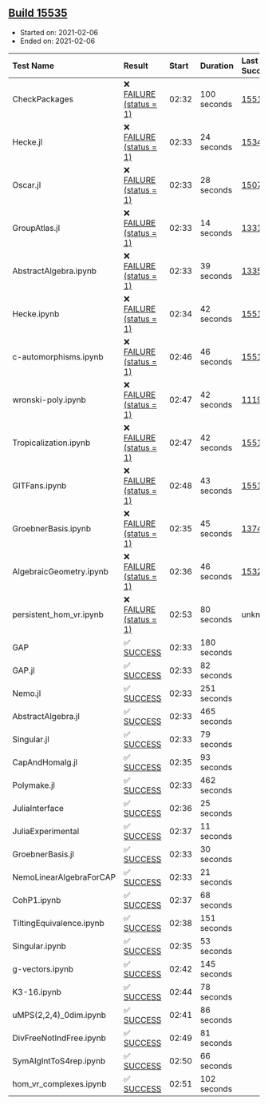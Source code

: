 ## [Build 15535](https://oscarci.mathematik.uni-kl.de/job/oscar/15535/)

* Started on: 2021-02-06
* Ended on: 2021-02-06

| Test Name    | Result | Start | Duration | Last Success | First Failure |
|:-------------|:-------|:------|:---------|:-------------|:--------------|
| CheckPackages | ❌ [FAILURE (status = 1)](https://oscarci.mathematik.uni-kl.de/job/oscar/15535/artifact/logs/build-15535/CheckPackages.log) | 02:32 | 100 seconds | [15514](https://oscarci.mathematik.uni-kl.de/job/oscar/15514/) | [15515](https://oscarci.mathematik.uni-kl.de/job/oscar/15515/) |
| Hecke.jl | ❌ [FAILURE (status = 1)](https://oscarci.mathematik.uni-kl.de/job/oscar/15535/artifact/logs/build-15535/Hecke.jl.log) | 02:33 | 24 seconds | [15344](https://oscarci.mathematik.uni-kl.de/job/oscar/15344/) | [15348](https://oscarci.mathematik.uni-kl.de/job/oscar/15348/) |
| Oscar.jl | ❌ [FAILURE (status = 1)](https://oscarci.mathematik.uni-kl.de/job/oscar/15535/artifact/logs/build-15535/Oscar.jl.log) | 02:33 | 28 seconds | [15079](https://oscarci.mathematik.uni-kl.de/job/oscar/15079/) | [15080](https://oscarci.mathematik.uni-kl.de/job/oscar/15080/) |
| GroupAtlas.jl | ❌ [FAILURE (status = 1)](https://oscarci.mathematik.uni-kl.de/job/oscar/15535/artifact/logs/build-15535/GroupAtlas.jl.log) | 02:33 | 14 seconds | [13311](https://oscarci.mathematik.uni-kl.de/job/oscar/13311/) | [13312](https://oscarci.mathematik.uni-kl.de/job/oscar/13312/) |
| AbstractAlgebra.ipynb | ❌ [FAILURE (status = 1)](https://oscarci.mathematik.uni-kl.de/job/oscar/15535/artifact/logs/build-15535/AbstractAlgebra.ipynb.log) | 02:33 | 39 seconds | [13355](https://oscarci.mathematik.uni-kl.de/job/oscar/13355/) | [13356](https://oscarci.mathematik.uni-kl.de/job/oscar/13356/) |
| Hecke.ipynb | ❌ [FAILURE (status = 1)](https://oscarci.mathematik.uni-kl.de/job/oscar/15535/artifact/logs/build-15535/Hecke.ipynb.log) | 02:34 | 42 seconds | [15514](https://oscarci.mathematik.uni-kl.de/job/oscar/15514/) | [15515](https://oscarci.mathematik.uni-kl.de/job/oscar/15515/) |
| c-automorphisms.ipynb | ❌ [FAILURE (status = 1)](https://oscarci.mathematik.uni-kl.de/job/oscar/15535/artifact/logs/build-15535/c-automorphisms.ipynb.log) | 02:46 | 46 seconds | [15514](https://oscarci.mathematik.uni-kl.de/job/oscar/15514/) | [15515](https://oscarci.mathematik.uni-kl.de/job/oscar/15515/) |
| wronski-poly.ipynb | ❌ [FAILURE (status = 1)](https://oscarci.mathematik.uni-kl.de/job/oscar/15535/artifact/logs/build-15535/wronski-poly.ipynb.log) | 02:47 | 42 seconds | [11192](https://oscarci.mathematik.uni-kl.de/job/oscar/11192/) | [11193](https://oscarci.mathematik.uni-kl.de/job/oscar/11193/) |
| Tropicalization.ipynb | ❌ [FAILURE (status = 1)](https://oscarci.mathematik.uni-kl.de/job/oscar/15535/artifact/logs/build-15535/Tropicalization.ipynb.log) | 02:47 | 42 seconds | [15514](https://oscarci.mathematik.uni-kl.de/job/oscar/15514/) | [15515](https://oscarci.mathematik.uni-kl.de/job/oscar/15515/) |
| GITFans.ipynb | ❌ [FAILURE (status = 1)](https://oscarci.mathematik.uni-kl.de/job/oscar/15535/artifact/logs/build-15535/GITFans.ipynb.log) | 02:48 | 43 seconds | [15514](https://oscarci.mathematik.uni-kl.de/job/oscar/15514/) | [15515](https://oscarci.mathematik.uni-kl.de/job/oscar/15515/) |
| GroebnerBasis.ipynb | ❌ [FAILURE (status = 1)](https://oscarci.mathematik.uni-kl.de/job/oscar/15535/artifact/logs/build-15535/GroebnerBasis.ipynb.log) | 02:35 | 45 seconds | [13748](https://oscarci.mathematik.uni-kl.de/job/oscar/13748/) | [13749](https://oscarci.mathematik.uni-kl.de/job/oscar/13749/) |
| AlgebraicGeometry.ipynb | ❌ [FAILURE (status = 1)](https://oscarci.mathematik.uni-kl.de/job/oscar/15535/artifact/logs/build-15535/AlgebraicGeometry.ipynb.log) | 02:36 | 46 seconds | [15322](https://oscarci.mathematik.uni-kl.de/job/oscar/15322/) | [15323](https://oscarci.mathematik.uni-kl.de/job/oscar/15323/) |
| persistent_hom_vr.ipynb | ❌ [FAILURE (status = 1)](https://oscarci.mathematik.uni-kl.de/job/oscar/15535/artifact/logs/build-15535/persistent_hom_vr.ipynb.log) | 02:53 | 80 seconds | unknown | unknown |
| GAP | ✅ [SUCCESS](https://oscarci.mathematik.uni-kl.de/job/oscar/15535/artifact/logs/build-15535/GAP.log) | 02:33 | 180 seconds |  |  |
| GAP.jl | ✅ [SUCCESS](https://oscarci.mathematik.uni-kl.de/job/oscar/15535/artifact/logs/build-15535/GAP.jl.log) | 02:33 | 82 seconds |  |  |
| Nemo.jl | ✅ [SUCCESS](https://oscarci.mathematik.uni-kl.de/job/oscar/15535/artifact/logs/build-15535/Nemo.jl.log) | 02:33 | 251 seconds |  |  |
| AbstractAlgebra.jl | ✅ [SUCCESS](https://oscarci.mathematik.uni-kl.de/job/oscar/15535/artifact/logs/build-15535/AbstractAlgebra.jl.log) | 02:33 | 465 seconds |  |  |
| Singular.jl | ✅ [SUCCESS](https://oscarci.mathematik.uni-kl.de/job/oscar/15535/artifact/logs/build-15535/Singular.jl.log) | 02:33 | 79 seconds |  |  |
| CapAndHomalg.jl | ✅ [SUCCESS](https://oscarci.mathematik.uni-kl.de/job/oscar/15535/artifact/logs/build-15535/CapAndHomalg.jl.log) | 02:35 | 93 seconds |  |  |
| Polymake.jl | ✅ [SUCCESS](https://oscarci.mathematik.uni-kl.de/job/oscar/15535/artifact/logs/build-15535/Polymake.jl.log) | 02:33 | 462 seconds |  |  |
| JuliaInterface | ✅ [SUCCESS](https://oscarci.mathematik.uni-kl.de/job/oscar/15535/artifact/logs/build-15535/JuliaInterface.log) | 02:36 | 25 seconds |  |  |
| JuliaExperimental | ✅ [SUCCESS](https://oscarci.mathematik.uni-kl.de/job/oscar/15535/artifact/logs/build-15535/JuliaExperimental.log) | 02:37 | 11 seconds |  |  |
| GroebnerBasis.jl | ✅ [SUCCESS](https://oscarci.mathematik.uni-kl.de/job/oscar/15535/artifact/logs/build-15535/GroebnerBasis.jl.log) | 02:33 | 30 seconds |  |  |
| NemoLinearAlgebraForCAP | ✅ [SUCCESS](https://oscarci.mathematik.uni-kl.de/job/oscar/15535/artifact/logs/build-15535/NemoLinearAlgebraForCAP.log) | 02:33 | 21 seconds |  |  |
| CohP1.ipynb | ✅ [SUCCESS](https://oscarci.mathematik.uni-kl.de/job/oscar/15535/artifact/logs/build-15535/CohP1.ipynb.log) | 02:37 | 68 seconds |  |  |
| TiltingEquivalence.ipynb | ✅ [SUCCESS](https://oscarci.mathematik.uni-kl.de/job/oscar/15535/artifact/logs/build-15535/TiltingEquivalence.ipynb.log) | 02:38 | 151 seconds |  |  |
| Singular.ipynb | ✅ [SUCCESS](https://oscarci.mathematik.uni-kl.de/job/oscar/15535/artifact/logs/build-15535/Singular.ipynb.log) | 02:35 | 53 seconds |  |  |
| g-vectors.ipynb | ✅ [SUCCESS](https://oscarci.mathematik.uni-kl.de/job/oscar/15535/artifact/logs/build-15535/g-vectors.ipynb.log) | 02:42 | 145 seconds |  |  |
| K3-16.ipynb | ✅ [SUCCESS](https://oscarci.mathematik.uni-kl.de/job/oscar/15535/artifact/logs/build-15535/K3-16.ipynb.log) | 02:44 | 78 seconds |  |  |
| uMPS(2,2,4)_0dim.ipynb | ✅ [SUCCESS](https://oscarci.mathematik.uni-kl.de/job/oscar/15535/artifact/logs/build-15535/uMPS-2-2-4-_0dim.ipynb.log) | 02:41 | 86 seconds |  |  |
| DivFreeNotIndFree.ipynb | ✅ [SUCCESS](https://oscarci.mathematik.uni-kl.de/job/oscar/15535/artifact/logs/build-15535/DivFreeNotIndFree.ipynb.log) | 02:49 | 81 seconds |  |  |
| SymAlgIntToS4rep.ipynb | ✅ [SUCCESS](https://oscarci.mathematik.uni-kl.de/job/oscar/15535/artifact/logs/build-15535/SymAlgIntToS4rep.ipynb.log) | 02:50 | 66 seconds |  |  |
| hom_vr_complexes.ipynb | ✅ [SUCCESS](https://oscarci.mathematik.uni-kl.de/job/oscar/15535/artifact/logs/build-15535/hom_vr_complexes.ipynb.log) | 02:51 | 102 seconds |  |  |
